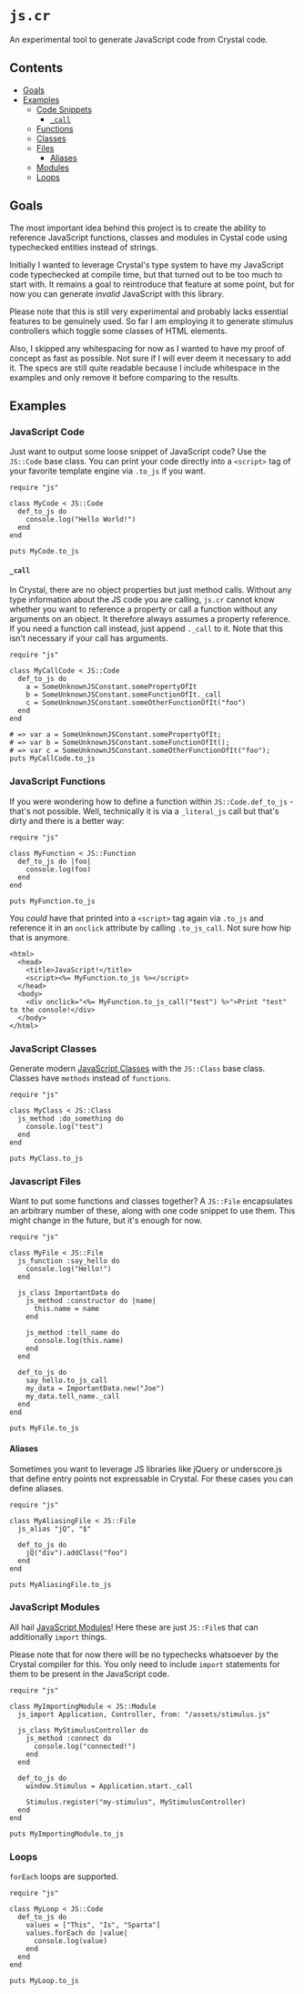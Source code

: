# `js.cr`

An experimental tool to generate JavaScript code from Crystal code.

## Contents

* [Goals](#goals)
* [Examples](#examples)
  * [Code Snippets](#javascript-code)
    * [`_call`](#_call)
  * [Functions](#javascript-functions)
  * [Classes](#javascript-classes)
  * [Files](#javascript-files)
    * [Aliases](#aliases)
  * [Modules](#javascript-modules)
  * [Loops](#loops)

## Goals

The most important idea behind this project is to create the ability to reference JavaScript functions, classes and modules in Cystal code using typechecked entities instead of strings.

Initially I wanted to leverage Crystal's type system to have my JavaScript code typechecked at compile time, but that turned out to be too much to start with. It remains a goal to reintroduce that feature at some point, but for now you can generate _invalid_ JavaScript with this library.

Please note that this is still very experimental and probably lacks essential features to be genuinely used. So far I am employing it to generate stimulus controllers which toggle some classes of HTML elements.

Also, I skipped any whitespacing for now as I wanted to have my proof of concept as fast as possible. Not sure if I will ever deem it necessary to add it. The specs are still quite readable because I include whitespace in the examples and only remove it before comparing to the results.

## Examples

### JavaScript Code

Just want to output some loose snippet of JavaScript code? Use the `JS::Code` base class. You can print your code directly into a `<script>` tag of your favorite template engine via `.to_js` if you want.

```crystal
require "js"

class MyCode < JS::Code
  def_to_js do
    console.log("Hello World!")
  end
end

puts MyCode.to_js
```

#### `_call`

In Crystal, there are no object properties but just method calls. Without any type information about the JS code you are calling, `js.cr` cannot know whether you want to reference a property or call a function without any arguments on an object.
It therefore always assumes a property reference. If you need a function call instead, just append `._call` to it.
Note that this isn't necessary if your call has arguments.

```crystal
require "js"

class MyCallCode < JS::Code
  def_to_js do
    a = SomeUnknownJSConstant.somePropertyOfIt
    b = SomeUnknownJSConstant.someFunctionOfIt._call
    c = SomeUnknownJSConstant.someOtherFunctionOfIt("foo")
  end
end

# => var a = SomeUnknownJSConstant.somePropertyOfIt;
# => var b = SomeUnknownJSConstant.someFunctionOfIt();
# => var c = SomeUnknownJSConstant.someOtherFunctionOfIt("foo");
puts MyCallCode.to_js
```

### JavaScript Functions

If you were wondering how to define a function within `JS::Code.def_to_js` - that's not possible. Well, technically it is via a `_literal_js` call but that's dirty and there is a better way:

```crystal
require "js"

class MyFunction < JS::Function
  def_to_js do |foo|
    console.log(foo)
  end
end

puts MyFunction.to_js
```

You _could_ have that printed into a `<script>` tag again via `.to_js` and reference it in an `onclick` attribute by calling `.to_js_call`. Not sure how hip that is anymore.

```ecr
<html>
  <head>
    <title>JavaScript!</title>
    <script><%= MyFunction.to_js %></script>
  </head>
  <body>
    <div onclick="<%= MyFunction.to_js_call("test") %>">Print "test" to the console!</div>
  </body>
</html>
```

### JavaScript Classes

Generate modern [JavaScript Classes](https://developer.mozilla.org/en-US/docs/Web/JavaScript/Reference/Classes) with the `JS::Class` base class. Classes have `methods` instead of `functions`.

```crystal
require "js"

class MyClass < JS::Class
  js_method :do_something do
    console.log("test")
  end
end

puts MyClass.to_js
```

### Javascript Files

Want to put some functions and classes together? A `JS::File` encapsulates an arbitrary number of these, along with one code snippet to use them. This might change in the future, but it's enough for now.

```crystal
require "js"

class MyFile < JS::File
  js_function :say_hello do
    console.log("Hello!")
  end

  js_class ImportantData do
    js_method :constructor do |name|
      this.name = name
    end

    js_method :tell_name do
      console.log(this.name)
    end
  end

  def_to_js do
    say_hello.to_js_call
    my_data = ImportantData.new("Joe")
    my_data.tell_name._call
  end
end

puts MyFile.to_js
```

#### Aliases

Sometimes you want to leverage JS libraries like jQuery or underscore.js that define entry points not expressable in Crystal. For these cases you can define aliases.

```crystal
require "js"

class MyAliasingFile < JS::File
  js_alias "jQ", "$"

  def_to_js do
    jQ("div").addClass("foo")
  end
end

puts MyAliasingFile.to_js
```

### JavaScript Modules

All hail [JavaScript Modules](https://developer.mozilla.org/en-US/docs/Web/JavaScript/Guide/Modules)! Here these are just `JS::File`s that can additionally `import` things.

Please note that for now there will be no typechecks whatsoever by the Crystal compiler for this. You only need to include `import` statements for them to be present in the JavaScript code.

```crystal
require "js"

class MyImportingModule < JS::Module
  js_import Application, Controller, from: "/assets/stimulus.js"

  js_class MyStimulusController do
    js_method :connect do
      console.log("connected!")
    end
  end

  def_to_js do
    window.Stimulus = Application.start._call

    Stimulus.register("my-stimulus", MyStimulusController)
  end
end

puts MyImportingModule.to_js
```

### Loops

`forEach` loops are supported.

```crystal
require "js"

class MyLoop < JS::Code
  def_to_js do
    values = ["This", "Is", "Sparta"]
    values.forEach do |value|
      console.log(value)
    end
  end
end

puts MyLoop.to_js
```
